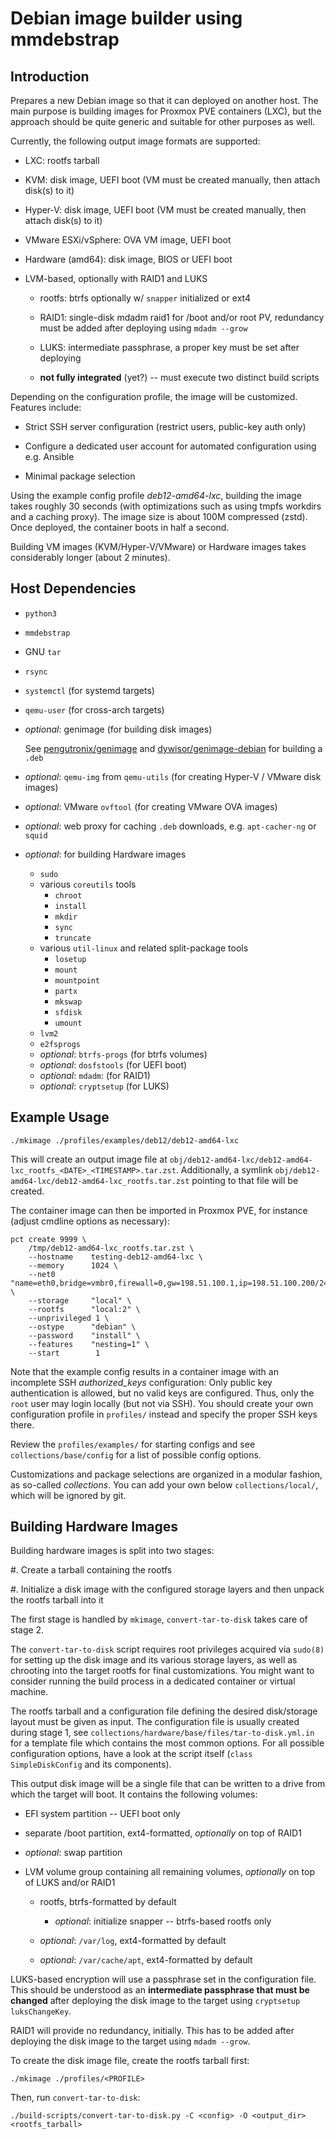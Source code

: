 Debian image builder using mmdebstrap
========================================================================

Introduction
------------------------------------------------------------------------

Prepares a new Debian image so that it can deployed on another host.
The main purpose is building images for Proxmox PVE containers (LXC),
but the approach should be quite generic and suitable for other purposes as well.

Currently, the following output image formats are supported:

  - LXC: rootfs tarball

  - KVM: disk image, UEFI boot
    (VM must be created manually, then attach disk(s) to it)

  - Hyper-V: disk image, UEFI boot
    (VM must be created manually, then attach disk(s) to it)

  - VMware ESXi/vSphere: OVA VM image, UEFI boot

  - Hardware (amd64): disk image, BIOS or UEFI boot

  - LVM-based, optionally with RAID1 and LUKS

      - rootfs: btrfs optionally w/ ``snapper`` initialized or ext4

      - RAID1: single-disk mdadm raid1 for /boot and/or root PV,
        redundancy must be added after deploying using ``mdadm --grow``

      - LUKS: intermediate passphrase,
        a proper key must be set after deploying

    - **not fully integrated** (yet?) -- must execute two distinct build scripts

Depending on the configuration profile, the image will be customized.
Features include:

  - Strict SSH server configuration
    (restrict users, public-key auth only)

  - Configure a dedicated user account for automated configuration
    using e.g. Ansible

  - Minimal package selection

Using the example config profile *deb12-amd64-lxc*,
building the image takes roughly 30 seconds
(with optimizations such as using tmpfs workdirs and a caching proxy).
The image size is about 100M compressed (zstd).
Once deployed, the container boots in half a second.

Building VM images (KVM/Hyper-V/VMware) or Hardware images takes considerably longer (about 2 minutes).


Host Dependencies
------------------------------------------------------------------------

- ``python3``
- ``mmdebstrap``
- GNU ``tar``
- ``rsync``
- ``systemctl`` (for systemd targets)
- ``qemu-user`` (for cross-arch targets)
- *optional*: genimage (for building disk images)

  See [pengutronix/genimage](https://github.com/pengutronix/genimage)
  and [dywisor/genimage-debian](https://github.com/dywisor/genimage-debian/tree/debian/stable/debian) for building a ``.deb``
- *optional*: ``qemu-img`` from ``qemu-utils``
  (for creating Hyper-V / VMware disk images)
- *optional*: VMware ``ovftool`` (for creating VMware OVA images)
- *optional*: web proxy for caching ``.deb`` downloads, e.g. ``apt-cacher-ng`` or ``squid``
- *optional*: for building Hardware images
  - ``sudo``
  - various ``coreutils`` tools
    - ``chroot``
    - ``install``
    - ``mkdir``
    - ``sync``
    - ``truncate``
  - various ``util-linux`` and related split-package tools
    - ``losetup``
    - ``mount``
    - ``mountpoint``
    - ``partx``
    - ``mkswap``
    - ``sfdisk``
    - ``umount``
  - ``lvm2``
  - ``e2fsprogs``
  - *optional*: ``btrfs-progs`` (for btrfs volumes)
  - *optional*: ``dosfstools`` (for UEFI boot)
  - *optional*: ``mdadm``: (for RAID1)
  - *optional*: ``cryptsetup`` (for LUKS)


Example Usage
------------------------------------------------------------------------

```
./mkimage ./profiles/examples/deb12/deb12-amd64-lxc
```

This will create an output image file at
``obj/deb12-amd64-lxc/deb12-amd64-lxc_rootfs_<DATE>_<TIMESTAMP>.tar.zst``.
Additionally, a symlink ``obj/deb12-amd64-lxc/deb12-amd64-lxc_rootfs.tar.zst``
pointing to that file will be created.

The container image can then be imported in Proxmox PVE, for instance
(adjust cmdline options as necessary):

```
pct create 9999 \
    /tmp/deb12-amd64-lxc_rootfs.tar.zst \
    --hostname    testing-deb12-amd64-lxc \
    --memory      1024 \
    --net0        "name=eth0,bridge=vmbr0,firewall=0,gw=198.51.100.1,ip=198.51.100.200/24,tag=10,type=veth" \
    --storage     "local" \
    --rootfs      "local:2" \
    --unprivileged 1 \
    --ostype      "debian" \
    --password    "install" \
    --features    "nesting=1" \
    --start        1
```

Note that the example config results in a container image
with an incomplete SSH *authorized_keys* configuration:
Only public key authentication is allowed, but no valid keys are configured.
Thus, only the ``root`` user may login locally (but not via SSH).
You should create your own configuration profile in ``profiles/`` instead
and specify the proper SSH keys there.

Review the ``profiles/examples/`` for starting configs
and see ``collections/base/config`` for a list of possible config options.

Customizations and package selections are organized in a modular fashion,
as so-called *collections*. You can add your own below ``collections/local/``,
which will be ignored by git.


Building Hardware Images
------------------------------------------------------------------------

Building hardware images is split into two stages:

#. Create a tarball containing the rootfs

#. Initialize a disk image with the configured storage layers
   and then unpack the rootfs tarball into it

The first stage is handled by ``mkimage``,
``convert-tar-to-disk`` takes care of stage 2.

The ``convert-tar-to-disk`` script requires root privileges
acquired via ``sudo(8)`` for setting up the disk image
and its various storage layers, as well as chrooting
into the target rootfs for final customizations.
You might want to consider running the build process
in a dedicated container or virtual machine.

The rootfs tarball and a configuration file
defining the desired disk/storage layout must be given as input.
The configuration file is usually created during stage 1,
see ``collections/hardware/base/files/tar-to-disk.yml.in`` for a template file
which contains the most common options.
For all possible configuration options,
have a look at the script itself (``class SimpleDiskConfig`` and its components).

This output disk image will be a single file
that can be written to a drive from which the target will boot.
It contains the following volumes:

- EFI system partition -- UEFI boot only

- separate /boot partition, ext4-formatted,
  *optionally* on top of RAID1

- *optional*: swap partition

- LVM volume group containing all remaining volumes,
  *optionally* on top of LUKS and/or RAID1

  - rootfs, btrfs-formatted by default

    - *optional*: initialize snapper -- btrfs-based rootfs only

  - *optional*: ``/var/log``, ext4-formatted by default

  - *optional*: ``/var/cache/apt``, ext4-formatted by default

LUKS-based encryption will use a passphrase set in the configuration file.
This should be understood as an **intermediate passphrase
that must be changed** after deploying the disk image
to the target using ``cryptsetup luksChangeKey``.

RAID1 will provide no redundancy, initially.
This has to be added after deploying the disk image
to the target using ``mdadm --grow``.


To create the disk image file, create the rootfs tarball first:

```
./mkimage ./profiles/<PROFILE>
```

Then, run ``convert-tar-to-disk``:

```
./build-scripts/convert-tar-to-disk.py -C <config> -O <output_dir> <rootfs_tarball>
```
